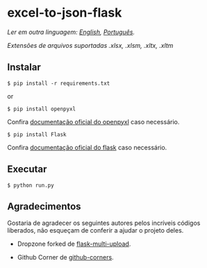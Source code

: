 # excel-to-json-flask

*Ler em outra linguagem: [English](README.md), [Português](README.pt_br.md).*

*Extensões de arquivos suportadas .xlsx, .xlsm, .xltx, .xltm*

## Instalar ##

`$ pip install -r requirements.txt`

or 

`$ pip install openpyxl`

Confira [documentação oficial do openpyxl](https://openpyxl.readthedocs.io/en/default/) caso necessário.

`$ pip install Flask`

Confira [documentação oficial do flask](http://flask.pocoo.org) caso necessário.

## Executar ##

`$ python run.py`

## Agradecimentos ##

Gostaria de agradecer os seguintes autores pelos incríveis códigos liberados, não esqueçam de conferir a ajudar o projeto deles.

* Dropzone forked de [flask-multi-upload](https://github.com/kirsle/flask-multi-upload).

* Github Corner de [github-corners](https://github.com/tholman/github-corners).
